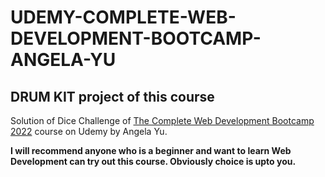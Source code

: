 # UDEMY-COMPLETE-WEB-DEVELOPMENT-BOOTCAMP-ANGELA-YU

## DRUM KIT project of this course

Solution of Dice Challenge of [The Complete Web Development Bootcamp 2022](https://www.udemy.com/course/the-complete-web-development-bootcamp/) course on Udemy by Angela Yu.

**I will recommend anyone who is a beginner and want to learn Web Development can try out this course. Obviously choice is upto you.**
